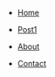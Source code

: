 <!-- docs/_sidebar.md -->

* [Home](./)
* [Post1](./posts/post1)

* [About](./about/index)

* [Contact](./contact/index)